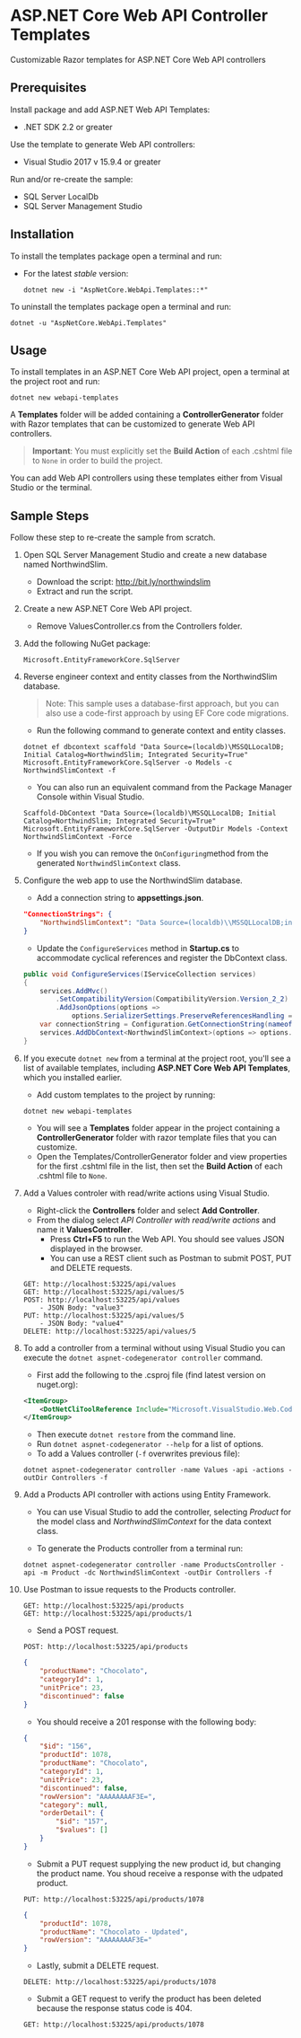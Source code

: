 # ASP.NET Core Web API Controller Templates

Customizable Razor templates for ASP.NET Core Web API controllers

## Prerequisites

Install package and add ASP.NET Web API Templates:
- .NET SDK 2.2 or greater

Use the template to generate Web API controllers:
- Visual Studio 2017 v 15.9.4 or greater

Run and/or re-create the sample:
- SQL Server LocalDb
- SQL Server Management Studio

## Installation

To install the templates package open a terminal and run:
- For the latest _stable_ version:

    ```
    dotnet new -i "AspNetCore.WebApi.Templates::*"
    ```

To uninstall the templates package open a terminal and run:

```
dotnet -u "AspNetCore.WebApi.Templates"
```

## Usage

To install templates in an ASP.NET Core Web API project, open a terminal at the project root and run:

```
dotnet new webapi-templates
```

A **Templates** folder will be added containing a **ControllerGenerator** folder with Razor templates that can be customized to generate Web API controllers.

> **Important**: You must explicitly set the **Build Action** of each .cshtml file to `None` in order to build the project. 

You can add Web API controllers using these templates either from Visual Studio or the terminal.

## Sample Steps

Follow these step to re-create the sample from scratch.

1. Open SQL Server Management Studio and create a new database named NorthwindSlim.
    - Download the script: <http://bit.ly/northwindslim>
    - Extract and run the script.

2. Create a new ASP.NET Core Web API project.
    - Remove ValuesController.cs from the Controllers folder.

3. Add the following NuGet package:

    ```
    Microsoft.EntityFrameworkCore.SqlServer
    ```

4. Reverse engineer context and entity classes from the NorthwindSlim database.

    > Note: This sample uses a database-first approach, but you can also use a code-first approach by using EF Core code migrations.

    - Run the following command to generate context and entity classes.

    ```
    dotnet ef dbcontext scaffold "Data Source=(localdb)\MSSQLLocalDB; Initial Catalog=NorthwindSlim; Integrated Security=True" Microsoft.EntityFrameworkCore.SqlServer -o Models -c NorthwindSlimContext -f
    ```

    - You can also run an equivalent command from the Package Manager Console within Visual Studio.

    ```
    Scaffold-DbContext "Data Source=(localdb)\MSSQLLocalDB; Initial Catalog=NorthwindSlim; Integrated Security=True" Microsoft.EntityFrameworkCore.SqlServer -OutputDir Models -Context NorthwindSlimContext -Force
    ```

    - If you wish you can remove the `OnConfiguring`method from the generated `NorthwindSlimContext` class.

5. Configure the web app to use the NorthwindSlim database.

    - Add a connection string to **appsettings.json**.

    ```json
    "ConnectionStrings": {
        "NorthwindSlimContext": "Data Source=(localdb)\\MSSQLLocalDB;initial catalog=NorthwindSlim;Integrated Security=True; MultipleActiveResultSets=True"
    }
    ```

    - Update the `ConfigureServices` method in **Startup.cs** to accommodate cyclical references and register the DbContext class.

    ```csharp
    public void ConfigureServices(IServiceCollection services)
    {
        services.AddMvc()
            .SetCompatibilityVersion(CompatibilityVersion.Version_2_2)
            .AddJsonOptions(options =>
                options.SerializerSettings.PreserveReferencesHandling = PreserveReferencesHandling.All);
        var connectionString = Configuration.GetConnectionString(nameof(NorthwindSlimContext));
        services.AddDbContext<NorthwindSlimContext>(options => options.UseSqlServer(connectionString));
    }
    ```

6. If you execute `dotnet new` from a terminal at the project root, you'll see a list of available templates, including **ASP.NET Core Web API Templates**, which you installed earlier.
    - Add custom templates to the project by running:

    ```
    dotnet new webapi-templates
    ```

    - You will see a **Templates** folder appear in the project containing a **ControllerGenerator** folder with razor template files that you can customize.
    - Open the Templates/ControllerGenerator folder and view properties for the first .cshtml file in the list, then set the **Build Action** of each .cshtml file to `None`.

7. Add a Values controler with read/write actions using Visual Studio.
    - Right-click the **Controllers** folder and select **Add Controller**.
    - From the dialog select _API Controller with read/write actions_ and name it **ValuesController**.
        + Press **Ctrl+F5** to run the Web API. You should see values JSON displayed in the browser.
        + You can use a REST client such as Postman to submit POST, PUT and DELETE requests.
    ```
    GET: http://localhost:53225/api/values
    GET: http://localhost:53225/api/values/5
    POST: http://localhost:53225/api/values
        - JSON Body: "value3"
    PUT: http://localhost:53225/api/values/5
        - JSON Body: "value4" 
    DELETE: http://localhost:53225/api/values/5
    ```
8.  To add a controller from a terminal without using Visual Studio you can execute the `dotnet aspnet-codegenerator controller` command.
    - First add the following to the .csproj file (find latest version on nuget.org):

    ```xml
    <ItemGroup>
        <DotNetCliToolReference Include="Microsoft.VisualStudio.Web.CodeGeneration.Tools" Version="2.0.4" />
    </ItemGroup>
    ```
    - Then execute `dotnet restore` from the command line.
    - Run `dotnet aspnet-codegenerator --help` for a list of options.
    - To add a Values controller (`-f` overwrites previous file):

    ```
    dotnet aspnet-codegenerator controller -name Values -api -actions -outDir Controllers -f
    ```

9.  Add a Products API controller with actions using Entity Framework.
    - You can use Visual Studio to add the controller, selecting _Product_ for the model class and _NorthwindSlimContext_ for the data context class.

    - To generate the Products controller from a terminal run:

    ```
    dotnet aspnet-codegenerator controller -name ProductsController -api -m Product -dc NorthwindSlimContext -outDir Controllers -f
    ```

10. Use Postman to issue requests to the Products controller.

    ```
    GET: http://localhost:53225/api/products
    GET: http://localhost:53225/api/products/1
    ```

    - Send a POST request.

    ```
    POST: http://localhost:53225/api/products
    ```

    ```json
    {
        "productName": "Chocolato",
        "categoryId": 1,
        "unitPrice": 23,
        "discontinued": false
    }
    ```

    - You should receive a 201 response with the following body:

    ```json
    {
        "$id": "156",
        "productId": 1078,
        "productName": "Chocolato",
        "categoryId": 1,
        "unitPrice": 23,
        "discontinued": false,
        "rowVersion": "AAAAAAAAF3E=",
        "category": null,
        "orderDetail": {
            "$id": "157",
            "$values": []
        }
    }
    ```

    - Submit a PUT request supplying the new product id, but changing the product name. You shoud receive a response with the udpated product.

    ```
    PUT: http://localhost:53225/api/products/1078
    ```

    ```json
    {
        "productId": 1078,
        "productName": "Chocolato - Updated",
        "rowVersion": "AAAAAAAAF3E="
    }
    ```

    - Lastly, submit a DELETE request.

    ```
    DELETE: http://localhost:53225/api/products/1078
    ```

    - Submit a GET request to verify the product has been deleted because the response status code is 404.

    ```
    GET: http://localhost:53225/api/products/1078
    ```
    
